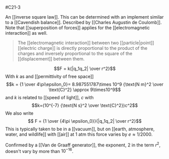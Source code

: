 #C21-3

An [[inverse square law]]. This can be determined with an implement similar to a [[Cavendish balance]].
Described by [[Charles Augustin de Coulomb]]. Note that [[superposition of forces]] applies for the [[electromagnetic interaction]] as well.

> The [[electromagnetic interaction]] between two [[particle|point]] [[electric charge]] is directly proportional to the product of the charges and inversely proportional to the square of the [[displacement]] between them.

$$F = k{|q_1q_2| \over r^2}$$
With $k$ as and [[permittivity of free space]] $$k = {1 \over 4\pi\epsilon_0}= 8.987551787\times 10^9 {\text{N m}^2 \over \text{C}^2} \approx 9\times10^9$$ and $k$ is related to [[speed of light]], $c$ with $$k=(10^{-7} {\text{N s}^2 \over \text{C}^2})c^2$$
We also write $$ F = {1 \over {4\pi \epsilon_0}}{|q_1q_2| \over r^2}$$
This is typically taken to be in a [[vacuum]], but on [[earth, atmosphere, water, and wildlife]] with [[air]] at $1 \text{ atm}$ this force varies by $e \approx 1/2000$.

Confirmed by a [[Van de Graaff generator]], the exponent, $2$ in the term $r^2$, doesn't vary by more than $10^{-16}$.